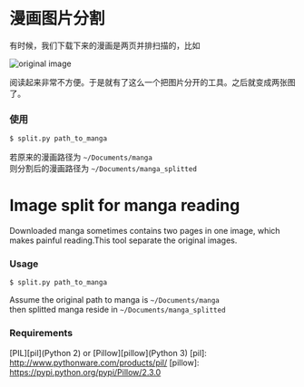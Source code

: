 # 漫画图片分割

有时候，我们下载下来的漫画是两页并排扫描的，比如

![](https://github.com/laike9m/split_p/raw/master/original.jpg "original image")

阅读起来非常不方便。于是就有了这么一个把图片分开的工具。之后就变成两张图了。

### 使用

```bash   
$ split.py path_to_manga
```

若原来的漫画路径为 `~/Documents/manga`  
则分割后的漫画路径为 `~/Documents/manga_splitted`

# Image split for manga reading

Downloaded manga sometimes contains two pages in one image, which makes painful reading.This tool separate the original images.

### Usage  
```bash   
$ split.py path_to_manga
```

Assume the original path to manga is `~/Documents/manga`   
then splitted manga reside in `~/Documents/manga_splitted` 

### Requirements
[PIL][pil](Python 2) or [Pillow][pillow](Python 3)
[pil]: http://www.pythonware.com/products/pil/
[pillow]: https://pypi.python.org/pypi/Pillow/2.3.0
